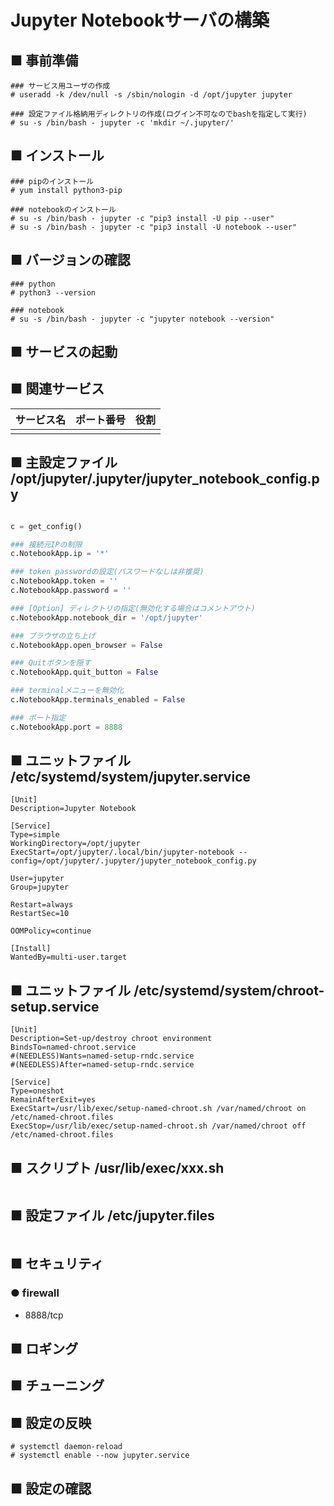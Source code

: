 # Jupyter Notebookサーバの構築
## ■ 事前準備
```
### サービス用ユーザの作成
# useradd -k /dev/null -s /sbin/nologin -d /opt/jupyter jupyter

### 設定ファイル格納用ディレクトリの作成(ログイン不可なのでbashを指定して実行)
# su -s /bin/bash - jupyter -c 'mkdir ~/.jupyter/'
```
## ■ インストール
```
### pipのインストール
# yum install python3-pip

### notebookのインストール
# su -s /bin/bash - jupyter -c "pip3 install -U pip --user"
# su -s /bin/bash - jupyter -c "pip3 install -U notebook --user"
```
## ■ バージョンの確認
```
### python
# python3 --version

### notebook
# su -s /bin/bash - jupyter -c "jupyter notebook --version"
```
## ■ サービスの起動
## ■ 関連サービス
|サービス名|ポート番号|役割|
|:---|:---|:---|
||||

## ■ 主設定ファイル /opt/jupyter/.jupyter/jupyter_notebook_config.py
```py

c = get_config()

### 接続元IPの制限
c.NotebookApp.ip = '*'

### token passwordの設定(パスワードなしは非推奨)
c.NotebookApp.token = ''
c.NotebookApp.password = ''

### [Option] ディレクトリの指定(無効化する場合はコメントアウト)
c.NotebookApp.notebook_dir = '/opt/jupyter'

### ブラウザの立ち上げ
c.NotebookApp.open_browser = False

### Quitボタンを隠す
c.NotebookApp.quit_button = False

### terminalメニューを無効化
c.NotebookApp.terminals_enabled = False

### ポート指定
c.NotebookApp.port = 8888
```
## ■ ユニットファイル /etc/systemd/system/jupyter.service
```
[Unit]
Description=Jupyter Notebook

[Service]
Type=simple
WorkingDirectory=/opt/jupyter
ExecStart=/opt/jupyter/.local/bin/jupyter-notebook --config=/opt/jupyter/.jupyter/jupyter_notebook_config.py

User=jupyter
Group=jupyter

Restart=always
RestartSec=10

OOMPolicy=continue

[Install]
WantedBy=multi-user.target
```
## ■ ユニットファイル /etc/systemd/system/chroot-setup.service
```
[Unit]
Description=Set-up/destroy chroot environment
BindsTo=named-chroot.service
#(NEEDLESS)Wants=named-setup-rndc.service
#(NEEDLESS)After=named-setup-rndc.service

[Service]
Type=oneshot
RemainAfterExit=yes
ExecStart=/usr/lib/exec/setup-named-chroot.sh /var/named/chroot on /etc/named-chroot.files
ExecStop=/usr/lib/exec/setup-named-chroot.sh /var/named/chroot off /etc/named-chroot.files
```
## ■ スクリプト /usr/lib/exec/xxx.sh
```sh
```
## ■ 設定ファイル /etc/jupyter.files
```
```
## ■ セキュリティ
### ● firewall
- 8888/tcp

## ■ ロギング
## ■ チューニング
## ■ 設定の反映
```
# systemctl daemon-reload
# systemctl enable --now jupyter.service
```
## ■ 設定の確認

